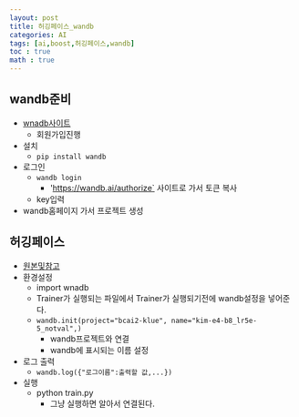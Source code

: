 ```yaml
---
layout: post
title: 허깅페이스_wandb
categories: AI 
tags: [ai,boost,허깅페이스,wandb]
toc : true
math : true
---
```


## wandb준비
- [wnadb사이트](https://wandb.ai/home)
  - 회원가입진행
- 설치
  - `pip install wandb`
- 로그인
  - `wandb login`
    - 'https://wandb.ai/authorize` 사이트로 가서 토큰 복사
  - key입력
- wandb홈페이지 가서 프로젝트 생성


## 허깅페이스 
- [원본및참고](https://docs.wandb.ai/guides/integrations/huggingface)
- 환경설정
  - import wnadb
  - Trainer가 실행되는 파일에서 Trainer가 실행되기전에 wandb설정을 넣어준다.
  - `wandb.init(project="bcai2-klue", name="kim-e4-b8_lr5e-5_notval",)`
    - wandb프로젝트와 연결
    - wandb에 표시되는 이름 설정
- 로그 출력
  - `wandb.log({"로그이름":출력할 값,...})`
- 실행
  - python train.py 
    - 그냥 실행하면 알아서 연결된다.
